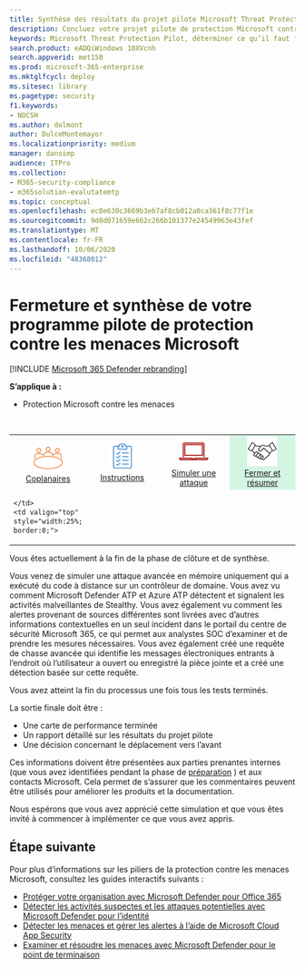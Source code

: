 ```yaml
---
title: Synthèse des résultats du projet pilote Microsoft Threat Protection
description: Concluez votre projet pilote de protection Microsoft contre les menaces en complétant votre carte de performance, en analysant les résultats de vos rapports et en choisissant le mode de déplacement vers l’avant.
keywords: Microsoft Threat Protection Pilot, déterminer ce qu’il faut faire immédiatement après le projet pilote de protection contre les menaces Microsoft, ce qu’il faut faire après avoir évalué Microsoft Threat Protection en production, passer de Microsoft Threat Protection Pilot au déploiement, Cyber Security, Advanced persistent, Enterprise Security, périphériques, Device, Identity, Users, Data, applications, incidents, analyse et correction automatisées
search.product: eADQiWindows 10XVcnh
search.appverid: met150
ms.prod: microsoft-365-enterprise
ms.mktglfcycl: deploy
ms.sitesec: library
ms.pagetype: security
f1.keywords:
- NOCSH
ms.author: dolmont
author: DulceMontemayor
ms.localizationpriority: medium
manager: dansimp
audience: ITPro
ms.collection:
- M365-security-compliance
- m365solution-evalutatemtp
ms.topic: conceptual
ms.openlocfilehash: ec8e630c3669b3eb7af8cb012a0ca361f8c77f1e
ms.sourcegitcommit: 9d8d071659e662c266b101377e24549963e43fef
ms.translationtype: MT
ms.contentlocale: fr-FR
ms.lasthandoff: 10/06/2020
ms.locfileid: "48368012"
---
```

# <a name="closing-and-summarizing-your-microsoft-threat-protection-pilot"></a>Fermeture et synthèse de votre programme pilote de protection contre les menaces Microsoft  

[!INCLUDE [Microsoft 365 Defender rebranding](../includes/microsoft-defender.md)]


**S’applique à :**
- Protection Microsoft contre les menaces

<br>
<table border="0" width="100%" align="center">
  <tr style="text-align:center;">
    <td align="center" style="width:25%; border:0;" >
      <a href= "https://docs.microsoft.com/microsoft-365/security/mtp/mtp-pilot-plan"> 
        <img src="../../media/mtp/plan.png" alt="Plan your pilot Microsoft Threat Protection project" title="Planification de votre projet pilote de protection contre les menaces Microsoft" />
      <br/>Coplanaires </a><br>
    </td>
    <td align="center">
      <a href="https://docs.microsoft.com/microsoft-365/security/mtp/prepare-mtpeval">
        <img src="../../media/mtp/prep.png" alt="Prepare your Microsoft Threat Protection trial lab or pilot environment" title="Préparation de votre laboratoire d’évaluation ou de votre environnement pilote Microsoft Threat Protection" />
      <br/>Instructions </a><br>
    </td>
    <td align="center">
      <a href="https://docs.microsoft.com/microsoft-365/security/mtp/mtp-pilot-simulate">
        <img src="../../media/mtp/run-sim.png" alt="Run your Microsoft Threat Protection attack simulations" title="Exécuter vos simulations d’attaque de la protection contre les menaces Microsoft" />
      <br/>Simuler une attaque </a><br>
    </td>
    <td align="center"bgcolor="#d5f5e3">
      <a href="https://docs.microsoft.com/microsoft-365/security/mtp/mtp-pilot-close">
        <img src="../../media/mtp/close.png" alt="Close and summarize your Microsoft Threat Protection pilot" title="Fermer et résumer votre programme pilote de protection contre les menaces Microsoft" />
      <br/>Fermer et résumer </a><br>
    </td>
  </tr>
  <tr>
    <td style="width:25%; border:0;">
   
    </td>
    <td valign="top" style="width:25%; border:0;">
    
</td>
    <td valign="top" style="width:25%; border:0;">

</td>    
    <td valign="top" style="width:25%; border:0;">

</td>
  </tr>
</table>

Vous êtes actuellement à la fin de la phase de clôture et de synthèse.

Vous venez de simuler une attaque avancée en mémoire uniquement qui a exécuté du code à distance sur un contrôleur de domaine. Vous avez vu comment Microsoft Defender ATP et Azure ATP détectent et signalent les activités malveillantes de Stealthy. Vous avez également vu comment les alertes provenant de sources différentes sont livrées avec d’autres informations contextuelles en un seul incident dans le portail du centre de sécurité Microsoft 365, ce qui permet aux analystes SOC d’examiner et de prendre les mesures nécessaires. Vous avez également créé une requête de chasse avancée qui identifie les messages électroniques entrants à l’endroit où l’utilisateur a ouvert ou enregistré la pièce jointe et a créé une détection basée sur cette requête.

Vous avez atteint la fin du processus une fois tous les tests terminés.

La sortie finale doit être :

- Une carte de performance terminée
- Un rapport détaillé sur les résultats du projet pilote
- Une décision concernant le déplacement vers l’avant

Ces informations doivent être présentées aux parties prenantes internes (que vous avez identifiées pendant la phase de [préparation](https://docs.microsoft.com/microsoft-365/security/mtp/prepare-mtpeval) ) et aux contacts Microsoft. Cela permet de s’assurer que les commentaires peuvent être utilisés pour améliorer les produits et la documentation.

Nous espérons que vous avez apprécié cette simulation et que vous êtes invité à commencer à implémenter ce que vous avez appris.

## <a name="next-step"></a>Étape suivante
Pour plus d’informations sur les piliers de la protection contre les menaces Microsoft, consultez les guides interactifs suivants :
- [Protéger votre organisation avec Microsoft Defender pour Office 365](https://aka.ms/O365ATP-Interactive-Guide)
- [Détecter les activités suspectes et les attaques potentielles avec Microsoft Defender pour l’identité](https://aka.ms/AATP-Interactive-Guide)
- [Détecter les menaces et gérer les alertes à l’aide de Microsoft Cloud App Security](https://aka.ms/DetectThreatsAndAlertsMCAS-InteractiveGuide)
- [Examiner et résoudre les menaces avec Microsoft Defender pour le point de terminaison](https://aka.ms/MDATP-IR-Interactive-Guide)
